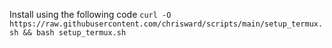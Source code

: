 Install using the following code
`curl -O https://raw.githubusercontent.com/chrisward/scripts/main/setup_termux.sh && bash setup_termux.sh`
